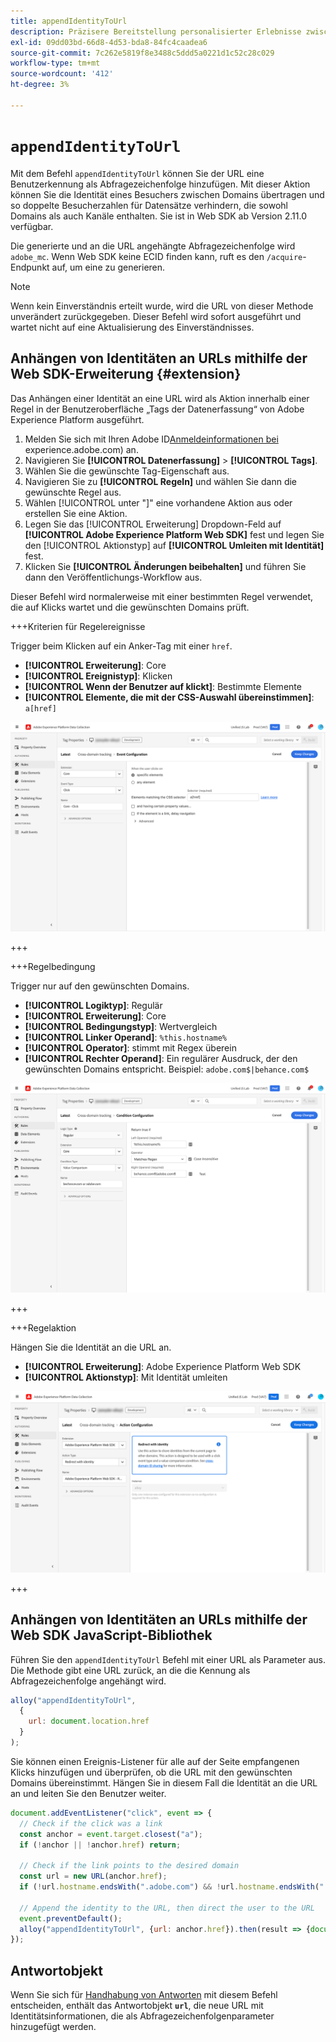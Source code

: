 ```yaml
---
title: appendIdentityToUrl
description: Präzisere Bereitstellung personalisierter Erlebnisse zwischen Apps, im Web und über Domains hinweg.
exl-id: 09dd03bd-66d8-4d53-bda8-84fc4caadea6
source-git-commit: 7c262e5819f8e3488c5ddd5a0221d1c52c28c029
workflow-type: tm+mt
source-wordcount: '412'
ht-degree: 3%

---
```


# `appendIdentityToUrl`

Mit dem Befehl `appendIdentityToUrl` können Sie der URL eine Benutzerkennung als Abfragezeichenfolge hinzufügen. Mit dieser Aktion können Sie die Identität eines Besuchers zwischen Domains übertragen und so doppelte Besucherzahlen für Datensätze verhindern, die sowohl Domains als auch Kanäle enthalten. Sie ist in Web SDK ab Version 2.11.0 verfügbar.

Die generierte und an die URL angehängte Abfragezeichenfolge wird `adobe_mc`. Wenn Web SDK keine ECID finden kann, ruft es den `/acquire`-Endpunkt auf, um eine zu generieren.

>[!NOTE]
>
>Wenn kein Einverständnis erteilt wurde, wird die URL von dieser Methode unverändert zurückgegeben. Dieser Befehl wird sofort ausgeführt und wartet nicht auf eine Aktualisierung des Einverständnisses.

## Anhängen von Identitäten an URLs mithilfe der Web SDK-Erweiterung {#extension}

Das Anhängen einer Identität an eine URL wird als Aktion innerhalb einer Regel in der Benutzeroberfläche „Tags der Datenerfassung“ von Adobe Experience Platform ausgeführt.

1. Melden Sie sich mit Ihren Adobe ID[Anmeldeinformationen bei ](https://experience.adobe.com)experience.adobe.com) an.
1. Navigieren Sie **[!UICONTROL Datenerfassung]** > **[!UICONTROL Tags]**.
1. Wählen Sie die gewünschte Tag-Eigenschaft aus.
1. Navigieren Sie zu **[!UICONTROL Regeln]** und wählen Sie dann die gewünschte Regel aus.
1. Wählen [!UICONTROL  unter &quot;]&quot; eine vorhandene Aktion aus oder erstellen Sie eine Aktion.
1. Legen Sie das [!UICONTROL Erweiterung] Dropdown-Feld auf **[!UICONTROL Adobe Experience Platform Web SDK]** fest und legen Sie den [!UICONTROL Aktionstyp] auf **[!UICONTROL Umleiten mit Identität]** fest.
1. Klicken Sie **[!UICONTROL Änderungen beibehalten]** und führen Sie dann den Veröffentlichungs-Workflow aus.

Dieser Befehl wird normalerweise mit einer bestimmten Regel verwendet, die auf Klicks wartet und die gewünschten Domains prüft.

+++Kriterien für Regelereignisse

Trigger beim Klicken auf ein Anker-Tag mit einer `href`.

* **[!UICONTROL Erweiterung]**: Core
* **[!UICONTROL Ereignistyp]**: Klicken
* **[!UICONTROL Wenn der Benutzer auf klickt]**: Bestimmte Elemente
* **[!UICONTROL Elemente, die mit der CSS-Auswahl übereinstimmen]**: `a[href]`

![Regelereignis](../assets/id-sharing-event-configuration.png)

+++

+++Regelbedingung

Trigger nur auf den gewünschten Domains.

* **[!UICONTROL Logiktyp]**: Regulär
* **[!UICONTROL Erweiterung]**: Core
* **[!UICONTROL Bedingungstyp]**: Wertvergleich
* **[!UICONTROL Linker Operand]**: `%this.hostname%`
* **[!UICONTROL Operator]**: stimmt mit Regex überein
* **[!UICONTROL Rechter Operand]**: Ein regulärer Ausdruck, der den gewünschten Domains entspricht. Beispiel: `adobe.com$|behance.com$`

![Regelbedingung](../assets/id-sharing-condition-configuration.png)

+++

+++Regelaktion

Hängen Sie die Identität an die URL an.

* **[!UICONTROL Erweiterung]**: Adobe Experience Platform Web SDK
* **[!UICONTROL Aktionstyp]**: Mit Identität umleiten

![Regelaktion](../assets/id-sharing-action-configuration.png)

+++

## Anhängen von Identitäten an URLs mithilfe der Web SDK JavaScript-Bibliothek

Führen Sie den `appendIdentityToUrl` Befehl mit einer URL als Parameter aus. Die Methode gibt eine URL zurück, an die die Kennung als Abfragezeichenfolge angehängt wird.

```js
alloy("appendIdentityToUrl",
  {
    url: document.location.href
  }
);
```

Sie können einen Ereignis-Listener für alle auf der Seite empfangenen Klicks hinzufügen und überprüfen, ob die URL mit den gewünschten Domains übereinstimmt. Hängen Sie in diesem Fall die Identität an die URL an und leiten Sie den Benutzer weiter.

```js
document.addEventListener("click", event => {
  // Check if the click was a link
  const anchor = event.target.closest("a");
  if (!anchor || !anchor.href) return;

  // Check if the link points to the desired domain
  const url = new URL(anchor.href);
  if (!url.hostname.endsWith(".adobe.com") && !url.hostname.endsWith(".behance.com")) return;

  // Append the identity to the URL, then direct the user to the URL
  event.preventDefault();
  alloy("appendIdentityToUrl", {url: anchor.href}).then(result => {document.location = result.url;});
});
```

## Antwortobjekt

Wenn Sie sich für [Handhabung von Antworten](command-responses.md) mit diesem Befehl entscheiden, enthält das Antwortobjekt **`url`**, die neue URL mit Identitätsinformationen, die als Abfragezeichenfolgenparameter hinzugefügt werden.
